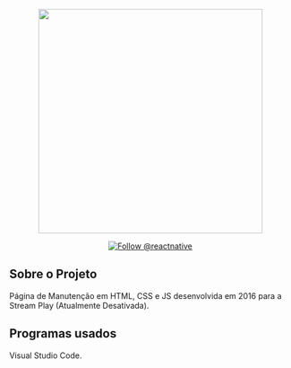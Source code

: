 <p align="center"><a href="https://mauriciosouza.com.br" target="_blank"><img src="https://mauriciosouza.com.br/assets/img/logo.png" width="400"></a></p>

<p align="center">
  <a href="https://twitter.com/intent/follow?screen_name=mauricinsouza">
    <img src="https://img.shields.io/twitter/follow/mauricinsouza.svg?label=Follow%20@mauricinsouza" alt="Follow @reactnative" />
  </a>
</p>

## Sobre o Projeto

Página de Manutenção em HTML, CSS e JS desenvolvida em 2016 para a Stream Play (Atualmente Desativada). 

## Programas usados

Visual Studio Code.
